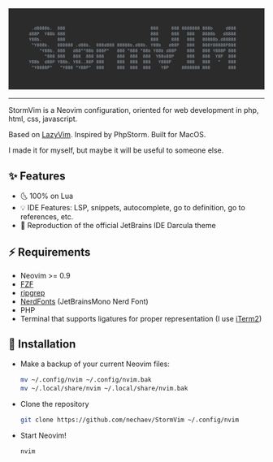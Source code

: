 <div align="center">
    <img src="https://raw.githubusercontent.com/nechaev/StormVim/master/screenshots/stormvim.png?raw=true"/>
</div>

<hr/>

StormVim is a Neovim configuration, oriented for web development in php, html, css, javascript.

Based on [LazyVim](https://github.com/LazyVim/LazyVim). Inspired by PhpStorm. Built for MacOS.

I made it for myself, but maybe it will be useful to someone else.

## ✨ Features

- 🌜 100% on Lua
- 💡 IDE Features: LSP, snippets, autocomplete, go to definition, go to references, etc.
- 🎨 Reproduction of the official JetBrains IDE Darcula theme

## ⚡️ Requirements

- Neovim >= 0.9
- [FZF](https://github.com/junegunn/fzf)
- [ripgrep](https://github.com/BurntSushi/ripgrep)
- [NerdFonts](https://www.nerdfonts.com) (JetBrainsMono Nerd Font)
- PHP
- Terminal that supports ligatures for proper representation (I use [iTerm2](https://iterm2.com))

## 🚀 Installation

- Make a backup of your current Neovim files:

  ```sh
  mv ~/.config/nvim ~/.config/nvim.bak
  mv ~/.local/share/nvim ~/.local/share/nvim.bak
  ```

- Clone the repository

  ```sh
  git clone https://github.com/nechaev/StormVim ~/.config/nvim
  ```

- Start Neovim!

  ```sh
  nvim
  ```

